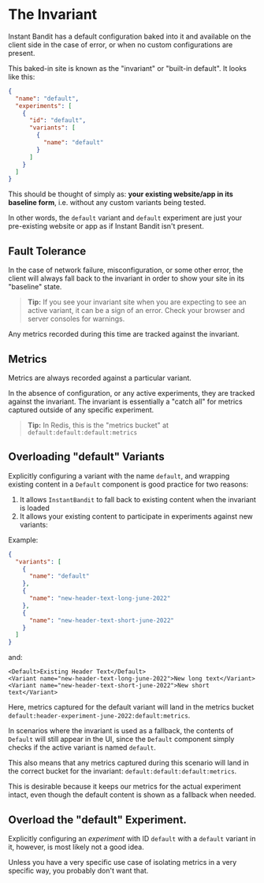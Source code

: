 # The Invariant
Instant Bandit has a default configuration baked into it and available on the client side in the case of error, or when no custom configurations are present.

This baked-in site is known as the "invariant" or "built-in default". It looks like this:

```json
{
  "name": "default",
  "experiments": [
    {
      "id": "default",
      "variants": [
        {
          "name": "default"
        }
      ]
    }
  ]
}
```

This should be thought of simply as: **your existing website/app in its baseline form**, i.e. without any custom variants being tested.

In other words, the `default` variant and `default` experiment are just your pre-existing website or app as if Instant Bandit isn't present.

## Fault Tolerance
In the case of network failure, misconfiguration, or some other error, the client will always
fall back to the invariant in order to show your site in its "baseline" state.

> **Tip:** If you see your invariant site when you are expecting to see an active variant, it can be a sign of an error. Check your browser and server consoles for warnings.

Any metrics recorded during this time are tracked against the invariant.

## Metrics
Metrics are always recorded against a particular variant.

In the absence of configuration, or any active experiments, they are tracked against the invariant.
The invariant is essentially a "catch all" for metrics captured outside of any specific experiment.

> **Tip:** In Redis, this is the "metrics bucket" at `default:default:default:metrics`


## Overloading "default" Variants
Explicitly configuring a variant with the name `default`, and wrapping existing content in a `Default` component is good practice for two reasons:

1. It allows `InstantBandit` to fall back to existing content when the invariant is loaded
2. It allows your existing content to participate in experiments against new variants:

Example:

```json
{
  "variants": [
    {
      "name": "default"
    },
    {
      "name": "new-header-text-long-june-2022"
    },
    {
      "name": "new-header-text-short-june-2022"
    }
  ]
}
```
and:

```tsx
<Default>Existing Header Text</Default>
<Variant name="new-header-text-long-june-2022">New long text</Variant>
<Variant name="new-header-text-short-june-2022">New short text</Variant>
```
Here, metrics captured for the default variant will land in the metrics bucket `default:header-experiment-june-2022:default:metrics`.

In scenarios where the invariant is used as a fallback, the contents of `Default` will still appear in the UI, since the `Default` component simply checks if the active variant is named `default`.

This also means that any metrics captured during this scenario will land in the correct bucket for the invariant: `default:default:default:metrics`.

This is desirable because it keeps our metrics for the actual experiment intact, even though the default content is shown as a fallback when needed.


## Overload the "default" Experiment.
Explicitly configuring an _experiment_ with ID `default` with a `default` variant in it, however, is most likely not a good idea.

Unless you have a very specific use case of isolating metrics in a very specific way, you probably don't want that.

